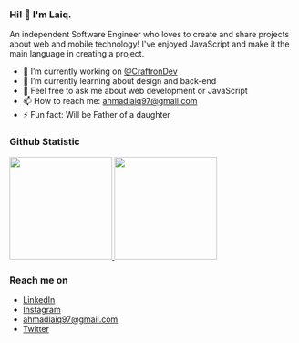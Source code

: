 ### Hi! 👋 I'm Laiq.

An independent Software Engineer who loves to create and share projects about web and mobile technology! I've enjoyed JavaScript and make it the main language in creating a project.


- 🔭 I’m currently working on <a href="#">@CraftronDev</a>
- 🌱 I’m currently learning about design and back-end
- 💬 Feel free to ask me about web development or JavaScript
- 📫 How to reach me: ahmadlaiq97@gmail.com
- ⚡ Fun fact: Will be Father of a daughter

  
### Github Statistic
<p align="left">
<a href="https://github.com/ahmadlaiq97">
  <img height="180em" src="https://github-readme-stats-eight-theta.vercel.app/api?username=ahmadlaiq97&show_icons=true&theme=algolia&include_all_commits=true&count_private=true"/>
  <img height="180em" src="https://github-readme-stats-eight-theta.vercel.app/api/top-langs/?username=ahmadlaiq97&layout=compact&langs_count=8&theme=algolia"/>
</a>
</p>

### Reach me on
- <a href="https://linkedin.com/in/dimasmds/">LinkedIn</a>
- <a href="https://www.instagram.com/ahmadlaiq__">Instagram</a>
- ahmadlaiq97@gmail.com
- <a href="https://twitter/laiqahmad97">Twitter</a>
